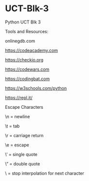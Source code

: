 # UCT-Blk-3
Python UCT Blk 3

Tools and Resources: 

onlinegdb.com

https://codeacademy.com

https://checkio.org

https://codewars.com

https://codingbat.com

https://w3schools.com/python

https://repl.it/


Escape Characters

\n = newline

\t = tab

\r = carriage return

\e = escape

\’ = single quote


\” = double quote

\ = stop interpolation for next character

